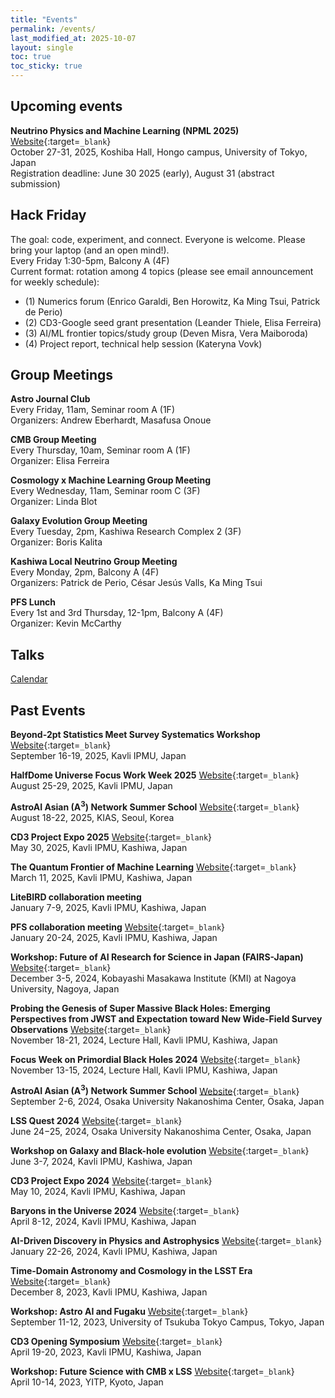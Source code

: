 ```yaml
---
title: "Events"
permalink: /events/
last_modified_at: 2025-10-07
layout: single
toc: true
toc_sticky: true
---
```


## Upcoming events

**Neutrino Physics and Machine Learning (NPML 2025)** 
[Website](https://indico.ipmu.jp/event/462){:target=`_blank`}\
October 27-31, 2025, Koshiba Hall, Hongo campus, University of Tokyo, Japan\
Registration deadline: June 30 2025 (early), August 31 (abstract submission)

## Hack Friday 
<!--
[Slides](https://docs.google.com/presentation/d/1YlANbb1qp_nbp37aalpP6JGxunt3yQOsnf2GoU-9KMw/){:target=`_blank`}\
-->
  
The goal: code, experiment, and connect. Everyone is welcome. Please bring your laptop (and an open mind!).\
Every Friday 1:30-5pm, Balcony A (4F)\
Current format: rotation among 4 topics (please see email announcement for weekly schedule):
* (1) Numerics forum (Enrico Garaldi, Ben Horowitz, Ka Ming Tsui, Patrick de Perio)
* (2) CD3-Google seed grant presentation (Leander Thiele, Elisa Ferreira)
* (3) AI/ML frontier topics/study group (Deven Misra, Vera Maiboroda)
* (4) Project report, technical help session (Kateryna Vovk)

## Group Meetings

**Astro Journal Club**\
Every Friday, 11am, Seminar room A (1F) \
Organizers: Andrew Eberhardt, Masafusa Onoue

**CMB Group Meeting**\
Every Thursday, 10am, Seminar room A (1F) \
Organizer: Elisa Ferreira

**Cosmology x Machine Learning Group Meeting**\
Every Wednesday, 11am, Seminar room C (3F) \
Organizer: Linda Blot

**Galaxy Evolution Group Meeting**\
Every Tuesday, 2pm, Kashiwa Research Complex 2 (3F) \
Organizer: Boris Kalita

**Kashiwa Local Neutrino Group Meeting**\
Every Monday, 2pm, Balcony A (4F) \
Organizers: Patrick de Perio, César Jesús Valls, Ka Ming Tsui

**PFS Lunch**\
Every 1st and 3rd Thursday, 12-1pm, Balcony A (4F) \
Organizer: Kevin McCarthy

## Talks

[Calendar](https://research.ipmu.jp/seminar/?mode=seminar_coming)

## Past Events

**Beyond-2pt Statistics Meet Survey Systematics Workshop** 
[Website](https://indico.ipmu.jp/event/460/){:target=`_blank`}\
September 16-19, 2025, Kavli IPMU, Japan

**HalfDome Universe Focus Work Week 2025**
[Website](/halfdome2025/){:target=`_blank`}\
August 25-29, 2025, Kavli IPMU, Japan

**AstroAI Asian (A<sup>3</sup>) Network Summer School** 
[Website](/a3n_Aug2025/){:target=`_blank`}\
August 18-22, 2025, KIAS, Seoul, Korea

**CD3 Project Expo 2025** [Website](/expo2025/){:target=`_blank`}\
May 30, 2025, Kavli IPMU, Kashiwa, Japan

**The Quantum Frontier of Machine Learning** 
[Website](/QFTxML/){:target=`_blank`}\
March 11, 2025, Kavli IPMU, Kashiwa, Japan

**LiteBIRD collaboration meeting** \
January 7-9, 2025, Kavli IPMU, Kashiwa, Japan

**PFS collaboration meeting**
[Website](https://indico.ipmu.jp/event/456/){:target=`_blank`}\
January 20-24, 2025, Kavli IPMU, Kashiwa, Japan

**Workshop: Future of AI Research for Science in Japan (FAIRS-Japan)**
[Website](https://indico.kmi.nagoya-u.ac.jp/event/9/){:target=`_blank`}\
December 3-5, 2024, Kobayashi Masakawa Institute (KMI) at Nagoya University, Nagoya, Japan

**Probing the Genesis of Super Massive Black Holes: Emerging Perspectives from JWST 
and Expectation toward New Wide-Field Survey Observations**
[Website](https://indico.ipmu.jp/event/440/overview){:target=`_blank`}\
November 18-21, 2024, Lecture Hall, Kavli IPMU, Kashiwa, Japan

**Focus Week on Primordial Black Holes 2024**
[Website](https://indico.ipmu.jp/event/439/overview){:target=`_blank`}\
November 13-15, 2024, Lecture Hall, Kavli IPMU, Kashiwa, Japan

**AstroAI Asian (A<sup>3</sup>) Network Summer School**
[Website](/a3n_Sep2024/){:target=`_blank`}\
September 2-6, 2024, Osaka University Nakanoshima Center, Osaka, Japan

**LSS Quest 2024**
[Website](https://sites.google.com/view/lss-workshop-2024){:target=`_blank`}\
June 24−25, 2024, Osaka University Nakanoshima Center, Osaka, Japan

**Workshop on Galaxy and Black-hole evolution**
[Website](https://galaxy-bh-evolution.ipmu.jp/){:target=`_blank`}\
June 3-7, 2024, Kavli IPMU, Kashiwa, Japan

**CD3 Project Expo 2024** [Website](/expo2024/){:target=`_blank`}\
May 10, 2024, Kavli IPMU, Kashiwa, Japan

**Baryons in the Universe 2024**
[Website](https://indico.ipmu.jp/event/429/){:target=`_blank`}\
April 8-12, 2024, Kavli IPMU, Kashiwa, Japan

**AI-Driven Discovery in Physics and Astrophysics** 
[Website](/ai4phys/){:target=`_blank`}\
January 22-26, 2024, Kavli IPMU, Kashiwa, Japan

**Time-Domain Astronomy and Cosmology in the LSST Era** 
[Website](/timedomainLSST/){:target=`_blank`}\
December 8, 2023, Kavli IPMU, Kashiwa, Japan 

**Workshop: Astro AI and Fugaku**
[Website](/fugakuAI/){:target=`_blank`}\
September 11-12, 2023, University of Tsukuba Tokyo Campus, Tokyo, Japan

**CD3 Opening Symposium** 
[Website](/opening/){:target=`_blank`}\
April 19-20, 2023, Kavli IPMU, Kashiwa, Japan

**Workshop: Future Science with CMB x LSS** 
[Website](https://www2.yukawa.kyoto-u.ac.jp/~cmb-lss/index.php){:target=`_blank`}\
April 10-14, 2023, YITP, Kyoto, Japan

